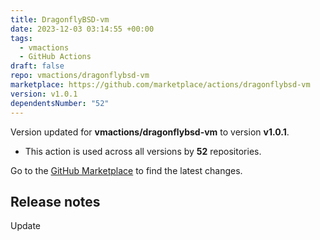 ```yaml
---
title: DragonflyBSD-vm
date: 2023-12-03 03:14:55 +00:00
tags:
  - vmactions
  - GitHub Actions
draft: false
repo: vmactions/dragonflybsd-vm
marketplace: https://github.com/marketplace/actions/dragonflybsd-vm
version: v1.0.1
dependentsNumber: "52"
---
```



Version updated for **vmactions/dragonflybsd-vm** to version **v1.0.1**.
- This action is used across all versions by **52** repositories.

Go to the [GitHub Marketplace](https://github.com/marketplace/actions/dragonflybsd-vm) to find the latest changes.

## Release notes

Update
